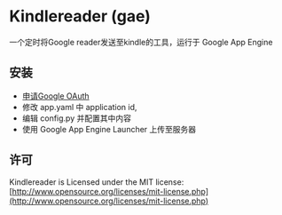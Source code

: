 # Kindlereader (gae)

一个定时将Google reader发送至kindle的工具，运行于 Google App Engine

## 安装

* [申请Google OAuth](https://github.com/jiedan/kindlereader/wiki/Google-OAuth%E7%94%B3%E8%AF%B7)
* 修改 app.yaml 中 application id,
* 编辑 config.py 并配置其中内容
* 使用 Google App Engine Launcher 上传至服务器

## 许可

Kindlereader is Licensed under the MIT license: [http://www.opensource.org/licenses/mit-license.php](http://www.opensource.org/licenses/mit-license.php)